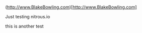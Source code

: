(http://www.BlakeBowling.com)[http://www.BlakeBowling.com]

Just testing nitrous.io

this is another test
